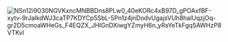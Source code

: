 ![NSn12i9030NGVKxncMNBBDns8PLw0_40eKORc4xB97D_gPOAxfBF-xytv-9rJaIkdWJ3caTP7KDYCp5SbL-5Pn1z4jnDodvUgajsVUh8halUqzjOq-gr2D5cmoaWHeGs_F4EQZX_JHlGnDXiwgYZmyH6n_yRsYeTkFgq5AWHzP8VTKvl](https://user-images.githubusercontent.com/79920734/201077949-fd90e258-ec8a-4902-b700-21a7d24024c7.png)
